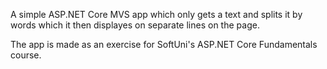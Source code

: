 A simple ASP.NET Core MVS app which only gets a text and splits it by words which it then displayes on separate lines on the page. 

The app is made as an exercise for SoftUni's ASP.NET Core Fundamentals course.